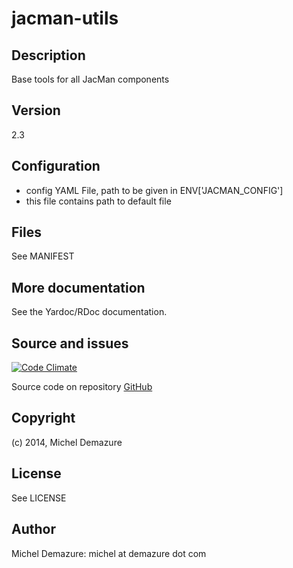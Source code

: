 # jacman-utils

## Description
  Base tools for all JacMan components

## Version
  2.3

## Configuration
  * config YAML File, path to be given in ENV['JACMAN_CONFIG']
  * this file contains path to default file

## Files
  See MANIFEST

## More documentation
  See the Yardoc/RDoc documentation.

## Source and issues
  [![Code Climate](https://codeclimate.com/github/badal/jacman-utils.png)](https://codeclimate.com/github/badal/jacman-qt)

  Source code on repository [GitHub](https://github.com/badal/jacman-utils)

## Copyright
  (c) 2014, Michel Demazure

## License
  See LICENSE

## Author
  Michel Demazure: michel at demazure dot com

